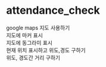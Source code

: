 # attendance_check

google maps 지도 사용하기  
지도에 마커 표시  
지도에 동그라미 표시  
현재 위치 표시하고 위도,경도 구하기  
위도, 경도간 거리 구하기  

